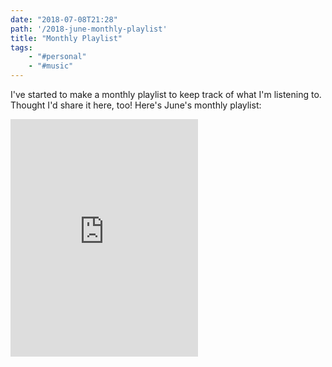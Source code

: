 ```yaml
---
date: "2018-07-08T21:28"
path: '/2018-june-monthly-playlist'
title: "Monthly Playlist"
tags: 
    - "#personal"
    - "#music"
---
```


I've started to make a monthly playlist to keep track of what I'm listening to. Thought I'd share it here, too! Here's June's monthly playlist:

<iframe src="https://open.spotify.com/embed/user/sjmarshy/playlist/28WK33L5UPwqiHkgna2Mmz" width="300" height="380" frameborder="0" allowtransparency="true" allow="encrypted-media"></iframe>
